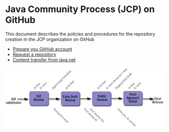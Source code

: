 # Java Community Process (JCP) on GitHub

This document describes the policies and procedures for the repository creation in the JCP organization on GitHub

* [Prepare you GitHub account](docs/GitHub_Account.md)
* [Request a repository](docs/Request_Repo.md)
* [Content transfer from java.net](docs/Transfer_from_java.net.md)

![Java Community Process](./img/JSR-lifecycle.jpg)
